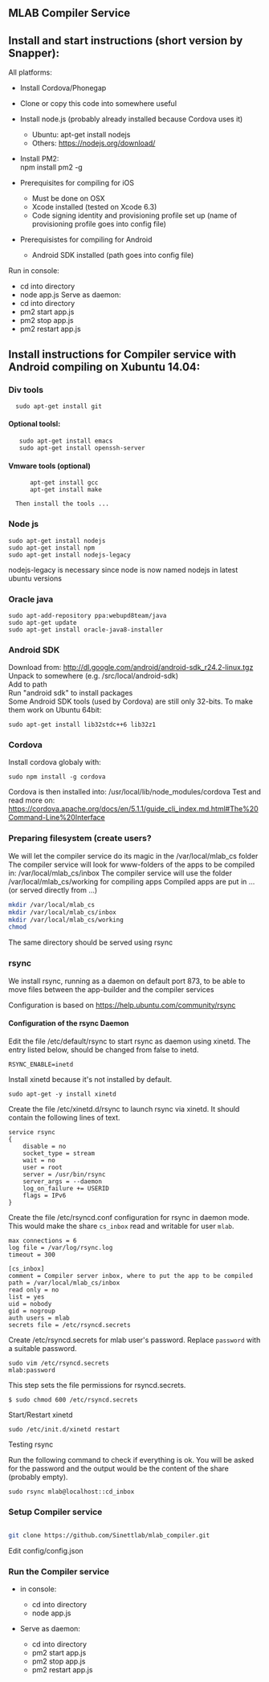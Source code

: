 MLAB Compiler Service
----------------------------------------------------------------

## Install and start instructions (short version by Snapper):

All platforms:
- Install Cordova/Phonegap  
- Clone or copy this code into somewhere useful  
- Install node.js (probably already installed because Cordova uses it)  
    - Ubuntu: apt-get install nodejs  
    - Others: https://nodejs.org/download/  
- Install PM2:  
    npm install pm2 -g  

- Prerequisites for compiling for iOS  
    - Must be done on OSX  
    - Xcode installed (tested on Xcode 6.3)  
    - Code signing identity and provisioning profile set up (name of provisioning profile goes into config file)  
- Prerequisistes for compiling for Android  
    - Android SDK installed (path goes into config file)  


Run in console:
- cd into directory
- node app.js
Serve as daemon:
- cd into directory
- pm2 start app.js
- pm2 stop app.js
- pm2 restart app.js

Install instructions for Compiler service with Android compiling on Xubuntu 14.04:
-----------------------------------------------------------------------------------------

### Div tools
```
  sudo apt-get install git
```

#### Optional toolsl:  
```
   sudo apt-get install emacs    
   sudo apt-get install openssh-server
```       
#### Vmware tools (optional)
```
      apt-get install gcc    
      apt-get install make 
```
      Then install the tools ...   
 
### Node js
```
sudo apt-get install nodejs  
sudo apt-get install npm  
sudo apt-get install nodejs-legacy   
```
nodejs-legacy is necessary since node is now named nodejs in latest ubuntu versions

### Oracle java
```
sudo apt-add-repository ppa:webupd8team/java  
sudo apt-get update  
sudo apt-get install oracle-java8-installer  
```

### Android SDK
Download from: http://dl.google.com/android/android-sdk_r24.2-linux.tgz  
Unpack to somewhere (e.g. /src/local/android-sdk)  
Add to path  
Run "android sdk" to install packages  
Some Android SDK tools (used by Cordova) are still only 32-bits. To make them work on Ubuntu 64bit:  
```
sudo apt-get install lib32stdc++6 lib32z1  
```

### Cordova
Install cordova globaly  with:  
```
sudo npm install -g cordova
```
Cordova is then installed into: /usr/local/lib/node_modules/cordova
Test and read more on: https://cordova.apache.org/docs/en/5.1.1/guide_cli_index.md.html#The%20Command-Line%20Interface

### Preparing filesystem (create users?
We will let the compiler service do its magic in the /var/local/mlab_cs folder
The compiler service will look for www-folders of the apps to be compiled in: /var/local/mlab_cs/inbox
The compiler service will use the folder /var/local/mlab_cs/working for compiling apps
Compiled apps are put in ... (or served directly from ...)
```bash
mkdir /var/local/mlab_cs
mkdir /var/local/mlab_cs/inbox
mkdir /var/local/mlab_cs/working
chmod 
```
The same directory should be served using rsync


### rsync
We install rsync, running  as a daemon on default port 873, to be able to move files between the app-builder and the compiler services

Configuration is based on https://help.ubuntu.com/community/rsync

#### Configuration of the rsync Daemon

Edit the file /etc/default/rsync to start rsync as daemon using xinetd. The entry listed below, should be changed from false to inetd.

```
RSYNC_ENABLE=inetd
```

Install xinetd because it's not installed by default.
```
sudo apt-get -y install xinetd
```

Create the file /etc/xinetd.d/rsync to launch rsync via xinetd. It should contain the following lines of text.

```
service rsync
{
    disable = no
    socket_type = stream
    wait = no
    user = root
    server = /usr/bin/rsync
    server_args = --daemon
    log_on_failure += USERID
    flags = IPv6
}
```
Create the file /etc/rsyncd.conf configuration for rsync in daemon mode. This would make the share `cs_inbox` read and writable for user `mlab`.

```
max connections = 6
log file = /var/log/rsync.log
timeout = 300

[cs_inbox]
comment = Compiler server inbox, where to put the app to be compiled
path = /var/local/mlab_cs/inbox
read only = no
list = yes
uid = nobody
gid = nogroup
auth users = mlab
secrets file = /etc/rsyncd.secrets
```

Create /etc/rsyncd.secrets for mlab user's password. Replace `password` with a suitable password. 
```
sudo vim /etc/rsyncd.secrets 
mlab:password
```

This step sets the file permissions for rsyncd.secrets.
```
$ sudo chmod 600 /etc/rsyncd.secrets
```

Start/Restart xinetd
```
sudo /etc/init.d/xinetd restart
```

Testing rsync

Run the following command to check if everything is ok. You will be asked for the password and the output would be the content of the share (probably empty).
```
sudo rsync mlab@localhost::cd_inbox
```

### Setup Compiler service
```bash

git clone https://github.com/Sinettlab/mlab_compiler.git
```

Edit config/config.json  


### Run the Compiler service
* in console:  
   - cd into directory  
   - node app.js  

* Serve as daemon:
    - cd into directory
    - pm2 start app.js
    - pm2 stop app.js
    - pm2 restart app.js